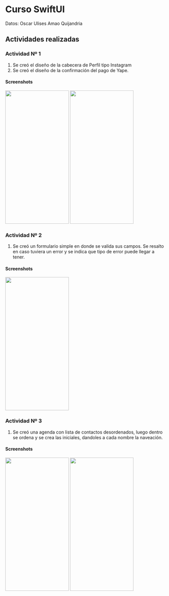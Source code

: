 # Curso SwiftUI
Datos: Oscar Ulises Amao Quijandria

## Actividades realizadas

### Actividad Nº 1
1. Se creó el diseño de la cabecera de Perfil tipo Instagram
2. Se creó el diseño de la confirmación del pago de Yape.

#### Screenshots
<img src="https://github.com/rakso-x/SwiftUIDemo/blob/master/screenshots/actividad1-1.png" height="420" width="200">
<img src="https://github.com/rakso-x/SwiftUIDemo/blob/master/screenshots/actividad1-2.png" height="420" width="200">

### Actividad Nº 2
1. Se creó un formulario simple en donde se valida sus campos. Se resalto en caso tuviera un error y se indica que tipo de error puede llegar a tener.

#### Screenshots
<img src="https://github.com/rakso-x/SwiftUIDemo/blob/master/screenshots/actividad2-1.png" height="420" width="200">


### Actividad Nº 3
1. Se creó una agenda con lista de contactos desordenados, luego dentro se ordena y se crea las iniciales, dandoles a cada nombre la naveación.

#### Screenshots
<img src="https://github.com/rakso-x/SwiftUIDemo/blob/master/screenshots/actividad3-1.png" height="420" width="200">
<img src="https://github.com/rakso-x/SwiftUIDemo/blob/master/screenshots/actividad3-2.png" height="420" width="200">

